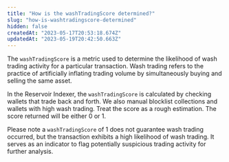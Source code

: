 ```yaml
---
title: "How is the washTradingScore determined?"
slug: "how-is-washtradingscore-determined"
hidden: false
createdAt: "2023-05-17T20:53:18.674Z"
updatedAt: "2023-05-19T20:42:50.663Z"
---
```

The `washTradingScore` is a metric used to determine the likelihood of wash trading activity for a particular transaction. Wash trading refers to the practice of artificially inflating trading volume by simultaneously buying and selling the same asset. 

In the Reservoir Indexer, the `washTradingScore` is calculated by checking wallets that trade back and forth. We also manual blocklist collections and wallets with high wash trading. Treat the score as a rough estimation. The score returned will be either 0 or 1.

Please note a `washTradingScore` of 1 does not guarantee wash trading occurred, but the transaction exhibits a high likelihood of wash trading. It serves as an indicator to flag potentially suspicious trading activity for further analysis.
